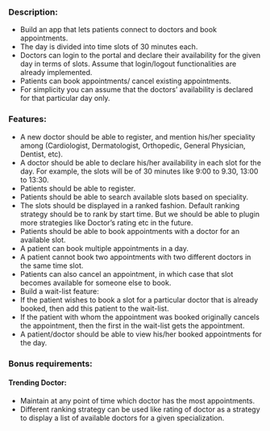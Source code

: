 ### Description:
- Build an app that lets patients connect to doctors and book appointments. 
- The day is divided into time slots of 30 minutes each. 
- Doctors can login to the portal and declare their availability for the given day in terms of slots. Assume that login/logout functionalities are already implemented.
- Patients can book appointments/ cancel existing appointments. 
- For simplicity you can assume that the doctors’ availability is declared for that particular day only.

### Features:
- A new doctor should be able to register, and mention his/her speciality among (Cardiologist, Dermatologist, Orthopedic, General Physician, Dentist, etc).
- A doctor should be able to declare his/her availability in each slot for the day. For example, the slots will be of 30 minutes like 9:00 to 9.30, 13:00 to 13:30.
- Patients should be able to register. 
- Patients should be able to search available slots based on speciality.
- The slots should be displayed in a ranked fashion. Default ranking strategy should be to rank by start time. But we should be able to plugin more strategies like Doctor’s rating etc in the future.
- Patients should be able to book appointments with a doctor for an available slot. 
- A patient can book multiple appointments in a day. 
- A patient cannot book two appointments with two different doctors in the same time slot.
- Patients can also cancel an appointment, in which case that slot becomes available for someone else to book.
- Build a wait-list feature:
- If the patient wishes to book a slot for a particular doctor that is already booked, then add this patient to the wait-list.
- If the patient with whom the appointment was booked originally cancels the appointment, then the first in the wait-list gets the appointment.
- A patient/doctor should be able to view his/her booked appointments for the day.

### Bonus requirements:
#### Trending Doctor: 

- Maintain at any point of time which doctor has the most appointments. 
- Different ranking strategy can be used like rating of doctor as a strategy to display a list of available doctors for a given specialization.